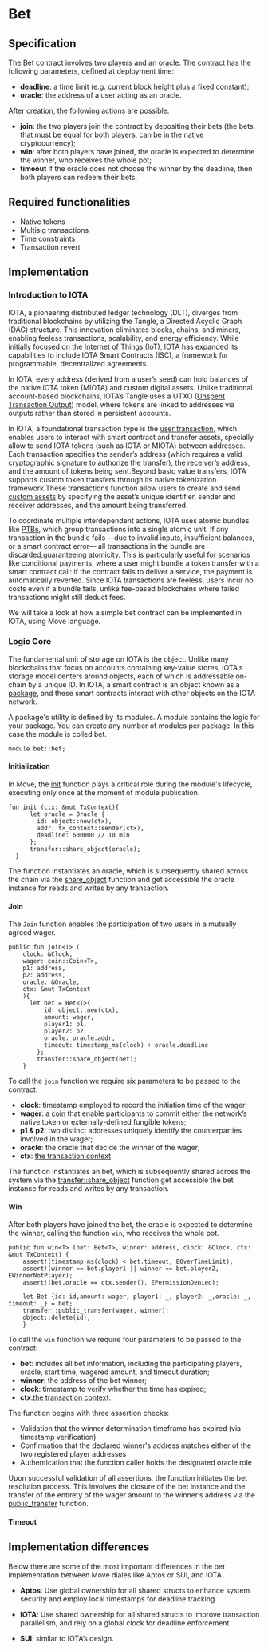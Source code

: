 # Bet

## Specification

The Bet contract involves two players and an oracle. The contract has the following parameters, defined at deployment time:
- **deadline**: a time limit (e.g. current block height plus a fixed constant); 
- **oracle**: the address of a user acting as an oracle.

After creation, the following actions are possible: 
- **join**: the two players join the contract by depositing their bets (the bets, that must be equal for both players, can be in the native cryptocurrency);
- **win**: after both players have joined, the oracle is expected to determine the winner, who receives the whole pot;
- **timeout** if the oracle does not choose the winner by the deadline, then both players can redeem their bets.

## Required functionalities

- Native tokens
- Multisig transactions
- Time constraints
- Transaction revert


## Implementation

### Introduction to IOTA

IOTA, a pioneering distributed ledger technology (DLT), diverges from traditional blockchains by utilizing the Tangle, a Directed Acyclic Graph (DAG) structure. This innovation eliminates blocks, chains, and miners, enabling feeless transactions, scalability, and energy efficiency. While initially focused on the Internet of Things (IoT), IOTA has expanded its capabilities to include IOTA Smart Contracts (ISC), a framework for programmable, decentralized agreements.

In IOTA, every address (derived from a user’s seed) can hold balances of the native IOTA token (MIOTA) and custom digital assets. Unlike traditional account-based blockchains, IOTA’s Tangle uses a UTXO ([Unspent Transaction Output](https://github.com/iotaledger/tips/blob/main/tips/TIP-0020/tip-0020.md#utxo)) model, where tokens are linked to addresses via outputs rather than stored in persistent accounts.

In IOTA, a foundational transaction type is the [user transaction](https://docs.iota.org/developer/iota-101/transactions/), which enables users to interact with smart contract and transfer assets, specially allow to send IOTA tokens (such as IOTA or MIOTA) between addresses. Each transaction specifies the sender’s address (which requires a valid cryptographic signature to authorize the transfer), the receiver’s address, and the amount of tokens being sent.Beyond basic value transfers, IOTA supports custom token transfers through its native tokenization framework.These transactions function allow users to create and send [custom assets](vhttps://docs.iota.org/developer/iota-101/create-coin/) by specifying the asset’s unique identifier, sender and receiver addresses, and the amount being transferred.

To coordinate multiple interdependent actions, IOTA uses atomic bundles like [PTBs](https://docs.iota.org/developer/iota-101/transactions/ptb/programmable-transaction-blocks), which group transactions into a single atomic unit. If any transaction in the bundle fails —due to invalid inputs, insufficient balances, or a smart contract error— all transactions in the bundle are discarded,guaranteeing atomicity. This is particularly useful for scenarios like conditional payments, where a user might bundle a token transfer with a smart contract call: if the contract fails to deliver a service, the payment is automatically reverted. Since IOTA transactions are feeless, users incur no costs even if a bundle fails, unlike fee-based blockchains where failed transactions might still deduct fees.

We will take a look at how a simple bet contract can be implemented in IOTA, using Move language.

### Logic Core

The fundamental unit of storage on IOTA is the object. Unlike many blockchains that focus on accounts containing key-value stores, IOTA's storage model centers around objects, each of which is addressable on-chain by a unique ID. In IOTA, a smart contract is an object known as a [package](https://docs.iota.org/references/framework/iota-framework/package), and these smart contracts interact with other objects on the IOTA network.

A package's utility is defined by its modules. A module contains the logic for your package. You can create any number of modules per package. In this case the module is colled bet.

```move
module bet::bet;
```

#### Initialization

In Move, the [init](https://docs.iota.org/developer/iota-101/move-overview/init) function plays a critical role during the module's lifecycle, executing only once at the moment of module publication.

```move
fun init (ctx: &mut TxContext){
      let oracle = Oracle {
        id: object::new(ctx),
        addr: tx_context::sender(ctx),
        deadline: 600000 // 10 min
      };
      transfer::share_object(oracle);
  }
```
The function instantiates an oracle, which is subsequently shared across the chain via the [share_object](https://docs.iota.org/references/framework/testnet/iota-framework/transfer#function-share_object) function and get accessible the oracle instance for reads and writes by any transaction.

#### Join

The `Join` function enables the participation of two users in a mutually agreed wager.

```move
public fun join<T> (
    clock: &Clock, 
    wager: coin::Coin<T>,
    p1: address, 
    p2: address, 
    oracle: &Oracle,
    ctx: &mut TxContext
    ){
      let bet = Bet<T>{
          id: object::new(ctx),
          amount: wager,
          player1: p1,
          player2: p2,
          oracle: oracle.addr,
          timeout: timestamp_ms(clock) + oracle.deadline 
        };
        transfer::share_object(bet);
    }
```

To call the `join` function we require six parameters to be passed to the contract:

- **clock**: timestamp employed to record the initiation time of the wager;
- **wager**: a [coin](https://docs.iota.org/references/framework/iota-framework/coin) that enable participants to commit either the network’s native token or externally-defined fungible tokens;
- **p1 & p2**: two distinct addresses uniquely identify the counterparties involved in the wager;
- **oracle**: the oracle that decide the winner of the wager;
- **ctx**: [the transaction context](https://docs.iota.org/references/framework/testnet/iota-framework/tx_contex)

The function instantiates an bet, which is subsequently shared across the system via the [transfer::share_object](https://docs.iota.org/references/framework/testnet/iota-framework/transfer#function-share_object) function get accessible the bet instance for reads and writes by any transaction.

#### Win
After both players have joined the bet, the oracle is expected to determine the winner, calling the function `win`, who receives the whole pot.

```move
public fun win<T> (bet: Bet<T>, winner: address, clock: &Clock, ctx: &mut TxContext) {
    assert!(timestamp_ms(clock) < bet.timeout, EOverTimeLimit);
    assert!(winner == bet.player1 || winner == bet.player2, EWinnerNotPlayer);
    assert!(bet.oracle == ctx.sender(), EPermissionDenied);

    let Bet {id: id,amount: wager, player1: _, player2: _,oracle: _, timeout: _} = bet;
    transfer::public_transfer(wager, winner);
    object::delete(id);
    }
```
To call the `win` function we require four parameters to be passed to the contract:

- **bet**: includes all bet information, including the participating players, oracle, start time, wagered amount, and timeout duration;
- **winner**: the address of the bet winner;
- **clock**: timestamp to verify whether the time has expired;
- **ctx**:[the transaction context](https://docs.iota.org/references/framework/testnet/iota-framework/tx_contex).

The function begins with three assertion checks:

- Validation that the winner determination timeframe has expired (via timestamp verification)
- Confirmation that the declared winner's address matches either of the two registered player addresses
- Authentication that the function caller holds the designated oracle role

Upon successful validation of all assertions, the function initiates the bet resolution process. This involves the closure of the bet instance and the transfer of the entirety of the wager amount to the winner’s address via the [public_transfer](https://docs.iota.org/references/framework/testnet/iota-framework/transfer#function-public_transfer) function.

#### Timeout


## Implementation differences

Below there are some of the most important differences in the bet implementation between Move diales like Aptos or SUI, and IOTA.

- **Aptos**: Use global ownership for all shared structs to enhance system security and employ local timestamps for deadline tracking

- **IOTA**: Use shared ownership for all shared structs to improve transaction parallelism, and rely on a global clock for deadline enforcement

- **SUI**: similar to IOTA’s design.

